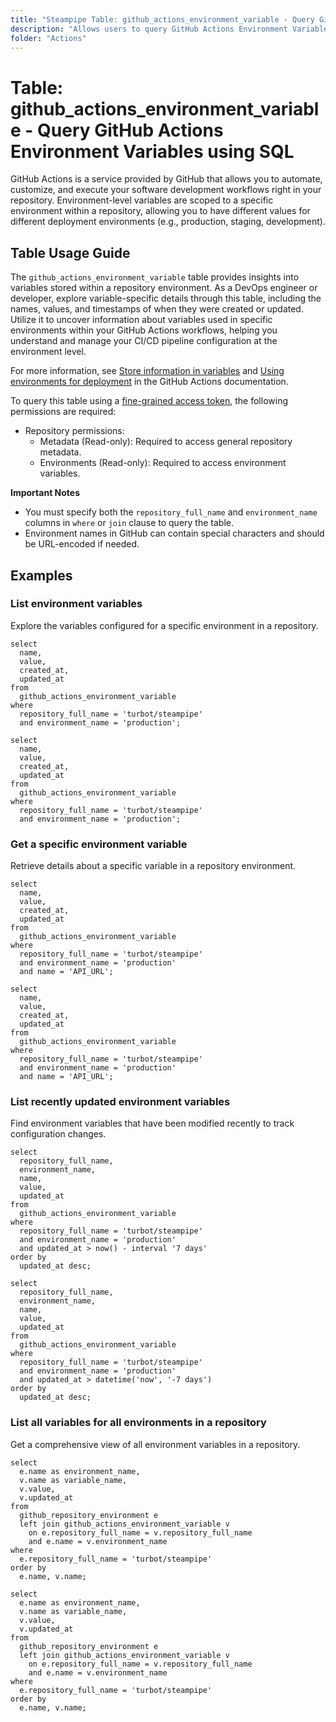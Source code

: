 ```yaml
---
title: "Steampipe Table: github_actions_environment_variable - Query GitHub Actions Environment Variables using SQL"
description: "Allows users to query GitHub Actions Environment Variables, specifically to retrieve information about variables stored in a repository environment for use in GitHub Actions workflows."
folder: "Actions"
---
```


# Table: github_actions_environment_variable - Query GitHub Actions Environment Variables using SQL

GitHub Actions is a service provided by GitHub that allows you to automate, customize, and execute your software development workflows right in your repository. Environment-level variables are scoped to a specific environment within a repository, allowing you to have different values for different deployment environments (e.g., production, staging, development).

## Table Usage Guide

The `github_actions_environment_variable` table provides insights into variables stored within a repository environment. As a DevOps engineer or developer, explore variable-specific details through this table, including the names, values, and timestamps of when they were created or updated. Utilize it to uncover information about variables used in specific environments within your GitHub Actions workflows, helping you understand and manage your CI/CD pipeline configuration at the environment level.

For more information, see [Store information in variables](https://docs.github.com/en/actions/learn-github-actions/variables) and [Using environments for deployment](https://docs.github.com/en/actions/deployment/targeting-different-environments/using-environments-for-deployment) in the GitHub Actions documentation.

To query this table using a [fine-grained access token](https://docs.github.com/en/authentication/keeping-your-account-and-data-secure/managing-your-personal-access-tokens#creating-a-fine-grained-personal-access-token), the following permissions are required:
  - Repository permissions:
    - Metadata (Read-only): Required to access general repository metadata.
    - Environments (Read-only): Required to access environment variables.

**Important Notes**
- You must specify both the `repository_full_name` and `environment_name` columns in `where` or `join` clause to query the table.
- Environment names in GitHub can contain special characters and should be URL-encoded if needed.

## Examples

### List environment variables
Explore the variables configured for a specific environment in a repository.

```sql+postgres
select
  name,
  value,
  created_at,
  updated_at
from
  github_actions_environment_variable
where
  repository_full_name = 'turbot/steampipe'
  and environment_name = 'production';
```

```sql+sqlite
select
  name,
  value,
  created_at,
  updated_at
from
  github_actions_environment_variable
where
  repository_full_name = 'turbot/steampipe'
  and environment_name = 'production';
```

### Get a specific environment variable
Retrieve details about a specific variable in a repository environment.

```sql+postgres
select
  name,
  value,
  created_at,
  updated_at
from
  github_actions_environment_variable
where
  repository_full_name = 'turbot/steampipe'
  and environment_name = 'production'
  and name = 'API_URL';
```

```sql+sqlite
select
  name,
  value,
  created_at,
  updated_at
from
  github_actions_environment_variable
where
  repository_full_name = 'turbot/steampipe'
  and environment_name = 'production'
  and name = 'API_URL';
```

### List recently updated environment variables
Find environment variables that have been modified recently to track configuration changes.

```sql+postgres
select
  repository_full_name,
  environment_name,
  name,
  value,
  updated_at
from
  github_actions_environment_variable
where
  repository_full_name = 'turbot/steampipe'
  and environment_name = 'production'
  and updated_at > now() - interval '7 days'
order by
  updated_at desc;
```

```sql+sqlite
select
  repository_full_name,
  environment_name,
  name,
  value,
  updated_at
from
  github_actions_environment_variable
where
  repository_full_name = 'turbot/steampipe'
  and environment_name = 'production'
  and updated_at > datetime('now', '-7 days')
order by
  updated_at desc;
```

### List all variables for all environments in a repository
Get a comprehensive view of all environment variables in a repository.

```sql+postgres
select
  e.name as environment_name,
  v.name as variable_name,
  v.value,
  v.updated_at
from
  github_repository_environment e
  left join github_actions_environment_variable v
    on e.repository_full_name = v.repository_full_name
    and e.name = v.environment_name
where
  e.repository_full_name = 'turbot/steampipe'
order by
  e.name, v.name;
```

```sql+sqlite
select
  e.name as environment_name,
  v.name as variable_name,
  v.value,
  v.updated_at
from
  github_repository_environment e
  left join github_actions_environment_variable v
    on e.repository_full_name = v.repository_full_name
    and e.name = v.environment_name
where
  e.repository_full_name = 'turbot/steampipe'
order by
  e.name, v.name;
```
